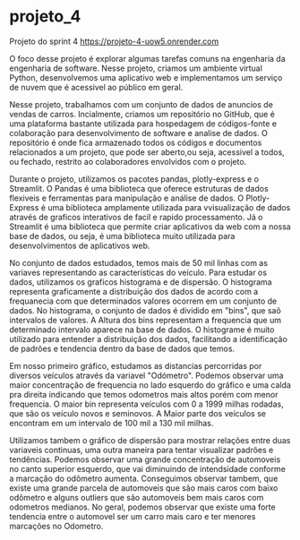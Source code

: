 # projeto_4
Projeto do sprint 4
https://projeto-4-uow5.onrender.com

O foco desse projeto é explorar algumas tarefas comuns na engenharia da engenharia de software. Nesse projeto, criamos um ambiente virtual Python, desenvolvemos uma aplicativo web e implementamos um serviço de nuvem que é acessivel ao público em geral. 

Nesse projeto, trabalhamos com um conjunto de dados de anuncios de vendas de carros. Incialmente, criamos um repositório no GitHub, que é uma plataforma bastante utilizada para hospedagem de códigos-fonte e colaboração para desenvolvimento de software e analise de dados. O repositório é onde fica armazenado todos os códigos e documentos relacionados a um projeto, que pode ser aberto,ou seja, acessivel a todos, ou fechado, restrito ao colaboradores envolvidos com o projeto.

Durante o projeto, utilizamos os pacotes pandas, plotly-express e o Streamlit. O Pandas é uma biblioteca que oferece estruturas de dados flexiveis e ferramentas para manipulação e análise de dados. O Plotly-Express é uma biblioteca amplamente utilizada para vvisualização de dados  através de graficos interativos de facil e rapido processamento. Já o Streamlit é uma biblioteca que permite criar aplicativos da web com a nossa base de dados, ou seja, é uma biblioteca muito utilizada para desenvolvimentos de aplicativos web. 

No conjunto de dados estudados, temos mais de 50 mil linhas com as variaves representando as caracteristicas do veículo. Para estudar os dados, utilizamos os graficos histograma e de dispersão. O histograma representa graficamente a distribuição dos dados de acordo com a frequanecia com que determinados valores ocorrem em um conjunto de dados. No histograma, o conjunto de dados é dividido em "bins", que saõ intervalos de valores. A Altura dos bins representam a frequencia que um determinado intervalo aparece na base de dados. O histograme é muito utilizado para entender a distribuição dos dados, facilitando a identificação de padrões e tendencia dentro da base de dados que temos.

Em nosso primeiro gráfico, estudamos as distancias percorridas por diversos veículos através da variavel "Odómetro". Podemos observar uma maior concentração de frequencia no lado esquerdo do gráfico e uma calda pra direita  indicando que temos odometros mais altos porém com menor frequencia. O maior bin representa veículos com 0 a 1999 milhas rodadas, que são os veículo novos e seminovos. A Maior parte dos veículos se encontram em um intervalo de 100 mil a 130 mil milhas.

Utilizamos tambem o  gráfico de dispersão para mostrar relações entre duas variaveis continuas, uma outra maneira para tentar visualizar padrões e tendências. Podemos observar uma grande concentração de automoveis no canto superior esquerdo, que vai diminuindo de intendsidade conforme a marcação do odômetro aumenta. Conseguimos observar tambem, que existe uma grande parcela de automoveis que são mais caros com baixo odômetro e alguns outliers que são automoveis bem mais caros com odometros medianos. No geral, podemos observar que existe uma forte tendencia entre o automovel ser um carro mais caro e ter menores marcações no Odometro.

